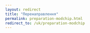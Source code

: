 ```yaml
---
layout: redirect
title: "Перенаправлення"
permalink: preparation-modchip.html
redirect_to: /uk/preparation-modchip
---
```

